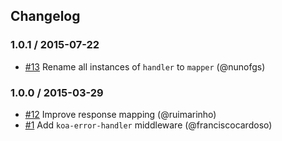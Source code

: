## Changelog

### 1.0.1 / 2015-07-22
- [#13](https://github.com/bitreserve/koa-error-mapper/pull/13) Rename all instances of `handler` to `mapper` (@nunofgs)

### 1.0.0 / 2015-03-29
- [#12](https://github.com/bitreserve/koa-error-mapper/pull/12) Improve response mapping (@ruimarinho)
- [#1](https://github.com/bitreserve/koa-error-mapper/pull/1) Add `koa-error-handler` middleware (@franciscocardoso)
